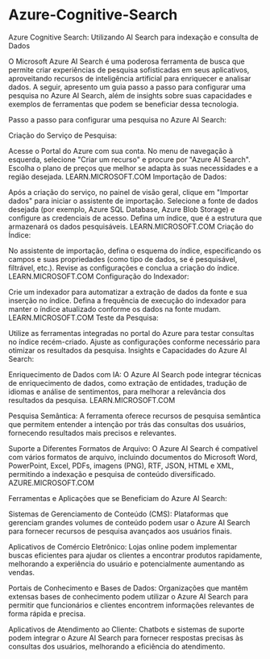 # Azure-Cognitive-Search
Azure Cognitive Search: Utilizando AI Search para indexação e consulta de Dados


O Microsoft Azure AI Search é uma poderosa ferramenta de busca que permite criar experiências de pesquisa sofisticadas em seus aplicativos, aproveitando recursos de inteligência artificial para enriquecer e analisar dados. A seguir, apresento um guia passo a passo para configurar uma pesquisa no Azure AI Search, além de insights sobre suas capacidades e exemplos de ferramentas que podem se beneficiar dessa tecnologia.

Passo a passo para configurar uma pesquisa no Azure AI Search:

Criação do Serviço de Pesquisa:

Acesse o Portal do Azure com sua conta.
No menu de navegação à esquerda, selecione "Criar um recurso" e procure por "Azure AI Search".
Escolha o plano de preços que melhor se adapta às suas necessidades e a região desejada. 
LEARN.MICROSOFT.COM
Importação de Dados:

Após a criação do serviço, no painel de visão geral, clique em "Importar dados" para iniciar o assistente de importação.
Selecione a fonte de dados desejada (por exemplo, Azure SQL Database, Azure Blob Storage) e configure as credenciais de acesso.
Defina um índice, que é a estrutura que armazenará os dados pesquisáveis. 
LEARN.MICROSOFT.COM
Criação do Índice:

No assistente de importação, defina o esquema do índice, especificando os campos e suas propriedades (como tipo de dados, se é pesquisável, filtrável, etc.).
Revise as configurações e conclua a criação do índice. 
LEARN.MICROSOFT.COM
Configuração do Indexador:

Crie um indexador para automatizar a extração de dados da fonte e sua inserção no índice.
Defina a frequência de execução do indexador para manter o índice atualizado conforme os dados na fonte mudam. 
LEARN.MICROSOFT.COM
Teste da Pesquisa:

Utilize as ferramentas integradas no portal do Azure para testar consultas no índice recém-criado.
Ajuste as configurações conforme necessário para otimizar os resultados da pesquisa.
Insights e Capacidades do Azure AI Search:

Enriquecimento de Dados com IA: O Azure AI Search pode integrar técnicas de enriquecimento de dados, como extração de entidades, tradução de idiomas e análise de sentimentos, para melhorar a relevância dos resultados da pesquisa. 
LEARN.MICROSOFT.COM

Pesquisa Semântica: A ferramenta oferece recursos de pesquisa semântica que permitem entender a intenção por trás das consultas dos usuários, fornecendo resultados mais precisos e relevantes.

Suporte a Diferentes Formatos de Arquivo: O Azure AI Search é compatível com vários formatos de arquivo, incluindo documentos do Microsoft Word, PowerPoint, Excel, PDFs, imagens (PNG), RTF, JSON, HTML e XML, permitindo a indexação e pesquisa de conteúdo diversificado. 
AZURE.MICROSOFT.COM

Ferramentas e Aplicações que se Beneficiam do Azure AI Search:

Sistemas de Gerenciamento de Conteúdo (CMS): Plataformas que gerenciam grandes volumes de conteúdo podem usar o Azure AI Search para fornecer recursos de pesquisa avançados aos usuários finais.

Aplicativos de Comércio Eletrônico: Lojas online podem implementar buscas eficientes para ajudar os clientes a encontrar produtos rapidamente, melhorando a experiência do usuário e potencialmente aumentando as vendas.

Portais de Conhecimento e Bases de Dados: Organizações que mantêm extensas bases de conhecimento podem utilizar o Azure AI Search para permitir que funcionários e clientes encontrem informações relevantes de forma rápida e precisa.

Aplicativos de Atendimento ao Cliente: Chatbots e sistemas de suporte podem integrar o Azure AI Search para fornecer respostas precisas às consultas dos usuários, melhorando a eficiência do atendimento.
